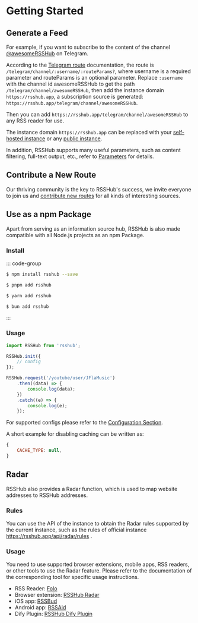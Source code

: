 # Getting Started

## Generate a Feed

For example, if you want to subscribe to the content of the channel [@awesomeRSSHub](https://t.me/awesomeRSSHub) on Telegram.

According to the [Telegram route](/routes/social-media#telegram) documentation, the route is `/telegram/channel/:username/:routeParams?`, where username is a required parameter and routeParams is an optional parameter. Replace `:username` with the channel id awesomeRSSHub to get the path `/telegram/channel/awesomeRSSHub`, then add the instance domain `https://rsshub.app`, a subscription source is generated: `https://rsshub.app/telegram/channel/awesomeRSSHub`.

Then you can add `https://rsshub.app/telegram/channel/awesomeRSSHub` to any RSS reader for use.

The instance domain `https://rsshub.app` can be replaced with  your [self-hosted instance](/deploy) or any [public instance](/guide/instances).

In addition, RSSHub supports many useful parameters, such as content filtering, full-text output, etc., refer to [Parameters](/guide/parameters) for details.

## Contribute a New Route

Our thriving community is the key to RSSHub's success, we invite everyone to join us and [contribute new routes](/joinus/#quick-start) for all kinds of interesting sources.

## Use as a npm Package <Badge type="warning" text="experimental" />

Apart from serving as an information source hub, RSSHub is also made compatible with all Node.js projects as an npm Package.

### Install

::: code-group

```sh [npm]
$ npm install rsshub --save
```

```sh [pnpm]
$ pnpm add rsshub
```

```sh [yarn]
$ yarn add rsshub
```

```sh [bun]
$ bun add rsshub
```

:::

### Usage

```js
import RSSHub from 'rsshub';

RSSHub.init({
    // config
});

RSSHub.request('/youtube/user/JFlaMusic')
    .then((data) => {
        console.log(data);
    })
    .catch((e) => {
        console.log(e);
    });
```

For supported configs please refer to the [Configuration Section](/deploy/config).

A short example for disabling caching can be written as:

```js
{
    CACHE_TYPE: null,
}
```

## Radar

RSSHub also provides a Radar function, which is used to map website addresses to RSSHub addresses.

### Rules

You can use the API of the instance to obtain the Radar rules supported by the current instance, such as the rules of official instance https://rsshub.app/api/radar/rules .

### Usage

You need to use supported browser extensions, mobile apps, RSS readers, or other tools to use the Radar feature. Please refer to the documentation of the corresponding tool for specific usage instructions.

- RSS Reader: [Folo](https://github.com/RSSNext/Folo)
- Browser extension: [RSSHub Radar](https://github.com/DIYgod/RSSHub-Radar)
- iOS app: [RSSBud](https://github.com/Cay-Zhang/RSSBud)
- Android app: [RSSAid](https://github.com/LeetaoGoooo/RSSAid)
- Dify Plugin: [RSSHub Dify Plugin](https://github.com/stvlynn/RSSHub-Dify-Plugin)